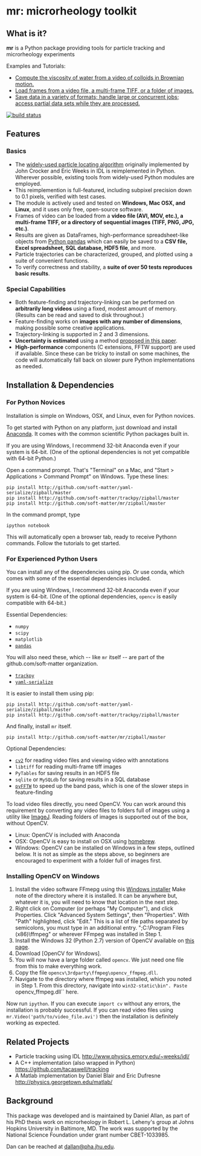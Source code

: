 mr: microrheology toolkit
=========================

What is it?
-----------

**mr** is a Python package providing tools for particle tracking and
microrheology experiments

Examples and Tutorials:
  * [Compute the viscosity of water from a video of colloids in Brownian motion.](http://nbviewer.ipython.org/url/raw.github.com/soft-matter/mr/master/examples/mr%20simple%20example.ipynb)
  * [Load frames from a video file, a multi-frame TIFF, or a folder of images.](http://nbviewer.ipython.org/url/raw.github.com/soft-matter/mr/master/examples/loading%20video%20frames.ipynb)
  * [Save data in a variety of formats; handle large or concurrent jobs; access partial data sets while they are processed.](http://nbviewer.ipython.org/url/raw.github.com/soft-matter/mr/master/examples/tools%20for%20large%20or%20concurrent%20jobs.ipynb)

[![build status](https://travis-ci.org/soft-matter/mr.png?branch=master)](https://travis-ci.org/soft-matter/mr)

Features
--------

### Basics

  * The [widely-used particle locating algorithm](http://www.physics.emory.edu/~weeks/idl/tracking.html) originally implemented
    by John Crocker and Eric Weeks in IDL is reimplemented in
    Python. Wherever possible, existing tools from widely-used Python modules 
    are employed.
  * This reimplemention is full-featured, including subpixel precision down to
    0.1 pixels, verified with test cases.
  * The module is actively used and tested on **Windows, Mac OSX, and Linux**,
    and it uses only free, open-source software.
  * Frames of video can be loaded from a **video file (AVI, MOV, etc.), a**
    **multi-frame TIFF, or a directory of sequential images (TIFF, 
    PNG, JPG, etc.)**.
  * Results are given as DataFrames, high-performance spreadsheet-like objects 
    from [Python pandas](http://pandas.pydata.org/pandas-docs/stable/overview.html) which can easily be saved to a **CSV file, Excel spreadsheet, 
    SQL database, HDF5 file**, and more.
  * Particle trajectories can be 
    characterized, grouped, and plotted using a suite of convenient functions.
  * To verify correctness and stability, a **suite of over 50 tests reproduces
    basic results**. 

### Special Capabilities

  * Both feature-finding and trajectory-linking can be performed on
    **arbitrarily long videos** using a fixed, modest amount of memory. (Results
    can be read and saved to disk throughout.)
  * Feature-finding works on **images with any number of dimensions**,
    making possible some creative applications.
  * Trajectory-linking is supported in 2 and 3 dimensions.
  * **Uncertainty is estimated** using a method [proposed in this paper](http://dx.doi.org/10.1529/biophysj.104.042457).
  * **High-performance** components (C extensions, FFTW support) are used
  if available. Since these can be tricky to install on some machines,
  the code will automatically fall back on slower pure Python implementations
  as needed.

Installation & Dependencies
---------------------------

### For Python Novices

Installation is simple on Windows, OSX, and Linux, even for Python novices.

To get started with Python on any platform, just download and install
[Anaconda](https://store.continuum.io/cshop/anaconda/). It comes with the
common scientific Python packages built in.

If you are using Windows, I recommend 32-bit Anaconda even if your system is 64-bit. 
(One of the optional dependencies is not yet compatible with 64-bit Python.)

Open a command prompt. That's "Terminal" on a Mac, and 
"Start > Applications > Command Prompt" on Windows. Type these
lines:

    pip install http://github.com/soft-matter/yaml-serialize/zipball/master
    pip install http://github.com/soft-matter/trackpy/zipball/master
    pip install http://github.com/soft-matter/mr/zipball/master

In the command prompt, type

    ipython notebook

This will automatically open a browser tab, ready to receive Pythonn commands.
Follow the tutorials to get started.

### For Experienced Python Users

You can install any of the dependencies using pip. Or use conda, which comes
with some of the essential dependencies included.

If you are using Windows, I recommend 32-bit Anaconda even if your system is 64-bit. 
(One of the optional dependencies, ``opencv`` is easily compatible with 64-bit.)

Essential Dependencies:

  * ``numpy``
  * ``scipy``
  * ``matplotlib``
  * [``pandas``](http://pandas.pydata.org/pandas-docs/stable/overview.html)


You will also need these, which -- like ``mr`` itself -- are part of the
github.com/soft-matter organization.

  * [``trackpy``](https://github.com/soft-matter/trackpy)
  * [``yaml-serialize``](https://github.com/soft-matter/trackpy)

It is easier to install them using pip:

    pip install http://github.com/soft-matter/yaml-serialize/zipball/master
    pip install http://github.com/soft-matter/trackpy/zipball/master

And finally, install ``mr`` itself.

    pip install http://github.com/soft-matter/mr/zipball/master

Optional Dependencies:

  * [``cv2``](http://opencv.org/downloads.html) for reading video files
      and viewing video with annotations
  * ``libtiff`` for reading multi-frame tiff images
  * ``PyTables`` for saving results in an HDF5 file
  * ``sqlite`` or ``MySQLdb`` for saving results in a SQL database
  * [``pyFFTW``](https://github.com/hgomersall/pyFFTW) to speed up the band 
      pass, which is one of the slower steps in feature-finding

To load video files directly, you need OpenCV. You can work around this
requirement by converting any video files to folders full of images
using a utility like [ImageJ](http://rsb.info.nih.gov/ij/). Reading folders
of images is supported out of the box, without OpenCV.

* Linux: OpenCV is included with Anaconda
* OSX: OpenCV is easy to install on OSX using [homebrew](http://brew.sh/).
* Windows: OpenCV can be installed on Windows in a few steps, outlined below.
It is not as simple as the steps above, so beginners are encouraged
to experiment with a folder full of images first.

### Installing OpenCV on Windows

1. Install the video software FFmepg using this [Windows installer](http://www.arachneweb.co.uk/software/windows/avchdview/FFmpegSetup.exe)
Make note of the directory where it is installed. It can be anywhere but, whatever it is,
you will need to know that location in the next step.
2. Right click on Computer (or perhaps "My Computer"), and click Properties. 
Click "Advanced System Settings", then "Properties". With "Path" highlighted,
click "Edit." This is a list of file paths separated by semicolons, you must 
type in an additional entry. ";C:\Program Files (x86)\ffmpeg" or wherever
FFmpeg was installed in Step 1.
3. Install the Windows 32 (Python 2.7) version of OpenCV available on [this page](http://www.lfd.uci.edu/~gohlke/pythonlibs/#opencv).
4. Download [OpenCV for Windows].
5. You will now have a large folder called ``opencv``. We just need one file 
from this to make everything work.
6. Copy the file ``opencv\3rdparty\ffmpeg\opencv_ffmpeg.dll``.
7. Navigate to the directory where ffmpeg was installed, which you noted 
in Step 1. From this directory, navigate into ``win32-static\bin".
Paste ``opencv_ffmpeg.dll`` here.

Now run ``ipython``. If you can execute ``import cv`` without any errors, the
installation is probably successful. If you can read video files using
``mr.Video('path/to/video_file.avi')`` then the installation is definitely working
as expected.


Related Projects
----------------

  * Particle tracking using IDL http://www.physics.emory.edu/~weeks/idl/
  * A C++ implementation (also wrapped in Python) https://github.com/tacaswell/tracking
  * A Matlab implementation by Daniel Blair and Eric Dufresne http://physics.georgetown.edu/matlab/

Background
----------

This package was developed and is maintained by Daniel Allan, as part of his
PhD thesis work on microrheology in Robert L. Leheny's group at Johns Hopkins
University in Baltimore, MD. The work was supported by the National Science Foundation under grant number CBET-1033985.

Dan can be reached at dallan@pha.jhu.edu.
